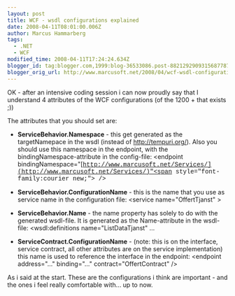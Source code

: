 ```yaml
---
layout: post
title: WCF - wsdl configurations explained
date: 2008-04-11T08:01:00.006Z
author: Marcus Hammarberg
tags:
  - .NET
  - WCF
modified_time: 2008-04-11T17:24:24.634Z
blogger_id: tag:blogger.com,1999:blog-36533086.post-8821292909315687787
blogger_orig_url: http://www.marcusoft.net/2008/04/wcf-wsdl-configurations-explained.html
---
```



OK - after an intensive coding session i can now proudly say that I
understand 4 attributes of the WCF configurations (of the 1200 + that
exists ;))

The attributes that you should set are:

- **ServiceBehavior.Namespace** - this get generated as the
    targetNamepace in the wsdl (instead of <http://tempuri.org/>). Also
    you should use this namespace in the endpoint, with the
    bindingNamespace-attribute in the config-file:
    \<endpoint
    bindingNamespace="[<span
    style="font-family:courier new;">http://www.marcusoft.net/Services/](http://www.marcusoft.net/Services/)"<span
    style="font-family:courier new;"> /\>
- **ServiceBehavior.ConfigurationName** - this is the name that you
    use as service name in the configuration file:
    \<service name="OffertTjanst"
    \>

- **ServiceBehavior.Name** - the name property has solely to do with
    the generated wsdl-file. It is generated as the Name-attribute in
    the wsdl-file:
    \<wsdl:definitions
    name="ListDataTjanst" ...

- **ServiceContract.ConfigurationName** - (note: this is on the
    interface, service contract, all other attributes are on the service
    implementation) this name is used to reference the interface in the
    endpoint:
    \<endpoint address="..."
    binding="..." contract="OffertContract" /\>

As i said at the start. These are the configurations i think are
important - and the ones i feel really comfortable with... up to now.
